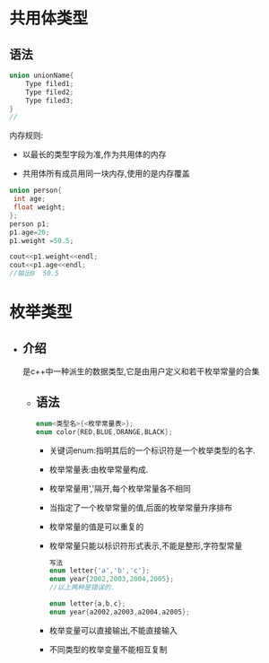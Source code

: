 # 共用体类型

## 	语法

```c++
union unionName{
	Type filed1;
	Type filed2;
	Type filed3;
}
//
```

内存规则:

- 以最长的类型字段为准,作为共用体的内存

-  共用体所有成员用同一块内存,使用的是内存覆盖  

```c++
union person{
 int age;
 float weight;
};
person p1;
p1.age=20;
p1.weight =50.5;

cout<<p1.weight<<endl;
cout<<p1.age<<endl;
//输出0  50.5


```

# 枚举类型

- ## 介绍

  是c++中一种派生的数据类型,它是由用户定义和若干枚举常量的合集

  - ## 语法

    ```c++
    enum<类型名>{<枚举常量表>};
    enum color{RED,BLUE,ORANGE,BLACK};
    
    ```

    - 关键词enum:指明其后的一个标识符是一个枚举类型的名字.

    - 枚举常量表:由枚举常量构成.

    - 枚举常量用','隔开,每个枚举常量各不相同

    - 当指定了一个枚举常量的值,后面的枚举常量升序排布

    - 枚举常量的值是可以重复的

    - 枚举常量只能以标识符形式表示,不能是整形,字符型常量

      ```c++
      写法
      enum letter{'a','b','c'};
      enum year{2002,2003,2004,2005};
      //以上两种是错误的.
      
      enum letter{a,b,c};
      enum year{a2002,a2003,a2004,a2005};
      
      ```

    - 枚举变量可以直接输出,不能直接输入

    - 不同类型的枚举变量不能相互复制
